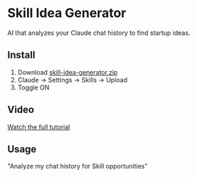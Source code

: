 # Skill Idea Generator

AI that analyzes your Claude chat history to find startup ideas.

## Install
1. Download [skill-idea-generator.zip](releases/latest)
2. Claude → Settings → Skills → Upload
3. Toggle ON

## Video
[Watch the full tutorial](TBD)

## Usage
"Analyze my chat history for Skill opportunities"
